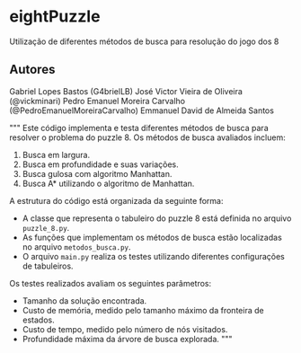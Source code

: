 # eightPuzzle
 Utilização de diferentes métodos de busca para resolução do jogo dos 8

## Autores
Gabriel Lopes Bastos (G4brielLB)
José Victor Vieira de Oliveira (@vickminari)
Pedro Emanuel Moreira Carvalho (@PedroEmanuelMoreiraCarvalho)
Emmanuel David de Almeida Santos

"""
Este código implementa e testa diferentes métodos de busca para resolver o problema do puzzle 8. 
Os métodos de busca avaliados incluem:

1. Busca em largura.
2. Busca em profundidade e suas variações.
3. Busca gulosa com algoritmo Manhattan.
4. Busca A* utilizando o algoritmo de Manhattan.

A estrutura do código está organizada da seguinte forma:
- A classe que representa o tabuleiro do puzzle 8 está definida no arquivo `puzzle_8.py`.
- As funções que implementam os métodos de busca estão localizadas no arquivo `metodos_busca.py`.
- O arquivo `main.py` realiza os testes utilizando diferentes configurações de tabuleiros.

Os testes realizados avaliam os seguintes parâmetros:
- Tamanho da solução encontrada.
- Custo de memória, medido pelo tamanho máximo da fronteira de estados.
- Custo de tempo, medido pelo número de nós visitados.
- Profundidade máxima da árvore de busca explorada.
"""